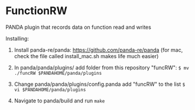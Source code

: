 # FunctionRW
PANDA plugin that records data on function read and writes

Installing:

1) Install panda-re/panda: https://github.com/panda-re/panda (for mac, check the file called install_mac.sh makes life much easier) 

2) In panda/panda/plugins/ add folder from this repository "funcRW": `$ mv ./funcRW $PANDAHOME/panda/plugins` 

3) Change panda/panda/plugins/config.panda add "funcRW" to the list `$ vi $PANDAHOME/panda/plugins` 

4) Navigate to panda/build and run `make`
